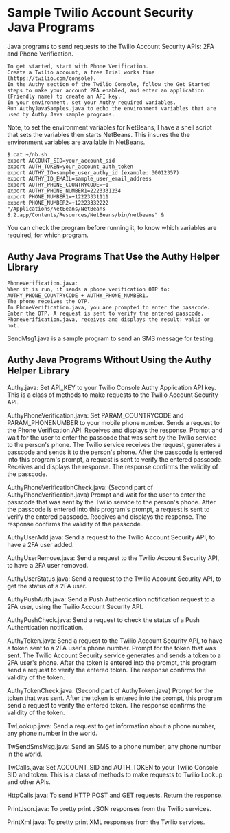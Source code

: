 # Sample Twilio Account Security Java Programs

Java programs to send requests to the Twilio Account Security APIs: 2FA and Phone Verification.

    To get started, start with Phone Verification.
    Create a Twilio account, a free Trial works fine (https://twilio.com/console).
    In the Authy section of the Twilio Console, follow the Get Started steps to make your account 2FA enabled, and enter an application (Friendly name) to create an API key.
    In your environment, set your Authy required variables.
    Run AuthyJavaSamples.java to echo the environment variables that are used by Authy Java sample programs.

Note, to set the environment variables for NetBeans, I have a shell script that sets the variables then starts NetBeans.
This insures the the environment variables are available in NetBeans.

````
$ cat ~/nb.sh 
export ACCOUNT_SID=your_account_sid
export AUTH_TOKEN=your_account_auth_token
export AUTHY_ID=sample_user_authy_id (example: 30012357)
export AUTHY_ID_EMAIL=sample_user_email_address
export AUTHY_PHONE_COUNTRYCODE=+1
export AUTHY_PHONE_NUMBER1=2223331234
export PHONE_NUMBER1=+12223331111
export PHONE_NUMBER2=+12223332222
"/Applications/NetBeans/NetBeans 8.2.app/Contents/Resources/NetBeans/bin/netbeans" &
````

You can check the program before running it, to know which variables are required, for which program.

## Authy Java Programs That Use the Authy Helper Library
````
PhoneVerification.java:
When it is run, it sends a phone verification OTP to: AUTHY_PHONE_COUNTRYCODE + AUTHY_PHONE_NUMBER1.
The phone receives the OTP.
In PhoneVerification.java, you are prompted to enter the passcode.
Enter the OTP. A request is sent to verify the entered passcode.
PhoneVerification.java, receives and displays the result: valid or not.
````
SendMsg1.java is a sample program to send an SMS message for testing.

## Authy Java Programs Without Using the Authy Helper Library

Authy.java:
Set API_KEY to your Twilio Console Authy Application API key.
This is a class of methods to make requests to the Twilio Account Security API.

AuthyPhoneVerification.java:
Set PARAM_COUNTRYCODE and PARAM_PHONENUMBER to your mobile phone number.
Sends a request to the Phone Verification API.
Receives and displays the response.
Prompt and wait for the user to enter the passcode that was sent by the Twilio service to the person's phone.
The Twilio service receives the request, generates a passcode and sends it to the person's phone. 
After the passcode is entered into this program's prompt, a request is sent to verify the entered passcode.
Receives and displays the response. The response confirms the validity of the passcode.

AuthyPhoneVerificationCheck.java:
(Second part of AuthyPhoneVerification.java)
Prompt and wait for the user to enter the passcode that was sent by the Twilio service to the person's phone.
After the passcode is entered into this program's prompt, a request is sent to verify the entered passcode.
Receives and displays the response. The response confirms the validity of the passcode.

AuthyUserAdd.java:
Send a request to the Twilio Account Security API, to have a 2FA user added.

AuthyUserRemove.java:
Send a request to the Twilio Account Security API, to have a 2FA user removed.

AuthyUserStatus.java:
Send a request to the Twilio Account Security API, to get the status of a 2FA user.

AuthyPushAuth.java:
Send a Push Authentication notification request to a 2FA user, using the Twilio Account Security API.

AuthyPushCheck.java:
Send a request to check the status of a Push Authentication notification.

AuthyToken.java:
Send a request to the Twilio Account Security API, to have a token sent to a 2FA user's phone number.
Prompt for the token that was sent.
The Twilio Account Security service generates and sends a token to a 2FA user's phone.
After the token is entered into the prompt, this program send a request to verify the entered token.
The response confirms the validity of the token.

AuthyTokenCheck.java:
(Second part of AuthyToken.java)
Prompt for the token that was sent.
After the token is entered into the prompt, this program send a request to verify the entered token.
The response confirms the validity of the token.

TwLookup.java:
Send a request to get information about a phone number, any phone number in the world.

TwSendSmsMsg.java:
Send an SMS to a phone number, any phone number in the world.

TwCalls.java:
Set ACCOUNT_SID and AUTH_TOKEN to your Twilio Console SID and token.
This is a class of methods to make requests to Twilio Lookup and other APIs.

HttpCalls.java:
To send HTTP POST and GET requests.
Return the response.

PrintJson.java:
To pretty print JSON responses from the Twilio services.

PrintXml.java:
To pretty print XML responses from the Twilio services.
